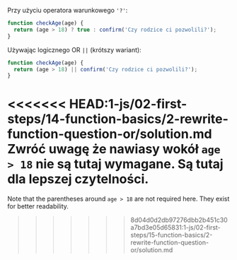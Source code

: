 Przy użyciu operatora warunkowego `'?'`:

```js
function checkAge(age) {
  return (age > 18) ? true : confirm('Czy rodzice ci pozwolili?');
}
```

Używając logicznego OR `||` (krótszy wariant):

```js
function checkAge(age) {
  return (age > 18) || confirm('Czy rodzice ci pozwolili?');
}
```

<<<<<<< HEAD:1-js/02-first-steps/14-function-basics/2-rewrite-function-question-or/solution.md
Zwróć uwagę że nawiasy wokół `age > 18` nie są tutaj wymagane. Są tutaj dla lepszej czytelności.
=======
Note that the parentheses around `age > 18` are not required here. They exist for better readability.
>>>>>>> 8d04d0d2db97276dbb2b451c30a7bd3e05d65831:1-js/02-first-steps/15-function-basics/2-rewrite-function-question-or/solution.md

